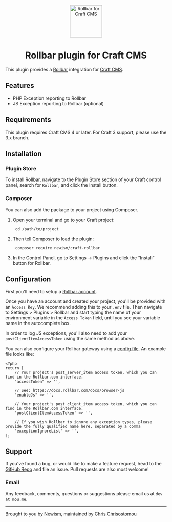<p align="center"><img src="./src/icon.svg" width="100" height="100" alt="Rollbar for Craft CMS"></p>

<h1 align="center">Rollbar plugin for Craft CMS</h1>

This plugin provides a [Rollbar](https://rollbar.com) integration for [Craft CMS](https://craftcms.com).

## Features

* PHP Exception reporting to Rollbar
* JS Exception reporting to Rollbar (optional)

## Requirements

This plugin requires Craft CMS 4 or later. For Craft 3 support, please use the 3.x branch.

## Installation

### Plugin Store

To install [Rollbar](https://rollbar.com/), navigate to the Plugin Store section of your Craft control panel, search for `Rollbar`, and click the Install button.

### Composer

You can also add the package to your project using Composer.

1. Open your terminal and go to your Craft project:

        cd /path/to/project

2. Then tell Composer to load the plugin:

        composer require newism/craft-rollbar

3. In the Control Panel, go to Settings → Plugins and click the “Install” button for Rollbar.

## Configuration

First you'll need to setup a [Rollbar account](https://rollbar.com/).

Once you have an account and created your project, you'll be provided with an `Access Key`. We recommend adding this 
to your `.env` file. Then navigate to Settings > Plugins > Rollbar and start typing the name of your environment 
variable in the `Access Token` field, until you see your variable name in the autocomplete box.

In order to log JS exceptions, you'll also need to add your `postClientItemAccessToken` using the same method as above.

You can also configure your Rollbar gateway using a [config file](https://docs.craftcms.com/commerce/v2/gateway-config.html#gateway-configuration). 
An example file looks like:

    <?php
    return [
        // Your project's post_server_item access token, which you can find in the Rollbar.com interface.
        "accessToken" => '',

        // See: https://docs.rollbar.com/docs/browser-js
        "enableJs" => '',

        // Your project's post_client_item access token, which you can find in the Rollbar.com interface.
        'postClientItemAccessToken' => '',
        
        // If you wish Rollbar to ignore any exception types, please provide the fully qualified name here, separated by a comma
        'exceptionIgnoreList' => '',
    ];

## Support

If you've found a bug, or would like to make a feature request,
head to the [GitHub Repo](https://github.com/newism/craft-rollbar/issues) and file an issue. 
Pull requests are also most welcome!

### Email

Any feedback, comments, questions or suggestions please email us at `dev at mou.me`.

----

Brought to you by [Newism](https://newism.com.au), maintained by [Chris Chrisostomou](https://mou.me)
